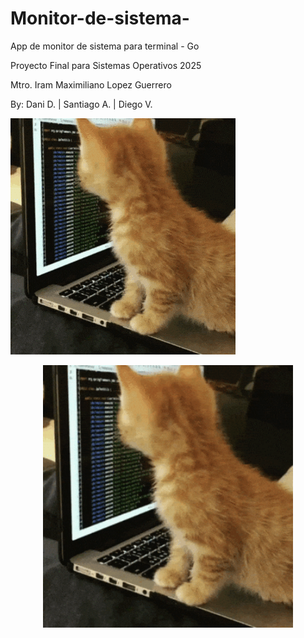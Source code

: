 # Monitor-de-sistema-
App de monitor de sistema para terminal - Go

Proyecto Final para Sistemas Operativos 2025

Mtro. Iram Maximiliano Lopez Guerrero

By: Dani D. | Santiago A. | Diego V.

![Cat Coding](./assets/Cat%20Coding%20Gif.gif)
<p align="center">
  <img src="./assets/Cat%20Coding%20Gif.gif" width="400">
</p>
